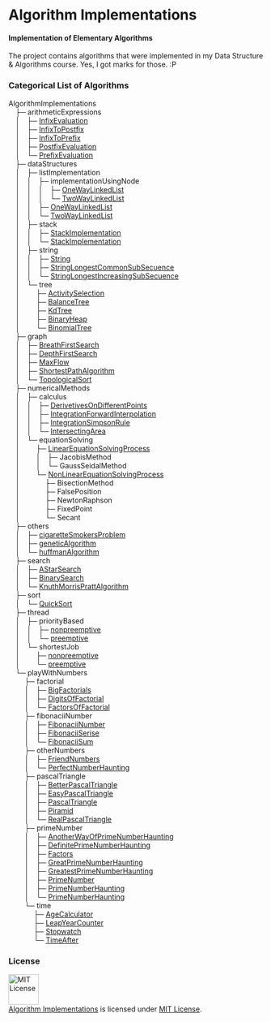 # Algorithm Implementations
#### Implementation of Elementary Algorithms

The project contains algorithms that were implemented in my Data Structure & Algorithms course. Yes, I got marks for those. :P

### Categorical List of Algorithms

AlgorithmImplementations <br/>
&emsp;├─ arithmeticExpressions <br/>
&emsp;│&emsp;├─ <a href="https://github.com/MinhasKamal/AlgorithmImplementations/tree/master/arithmeticExpressions/infixEvaluation">InfixEvaluation</a> <br/>
&emsp;│&emsp;├─ <a href="https://github.com/MinhasKamal/AlgorithmImplementations/tree/master/arithmeticExpressions/infixToPostfix">InfixToPostfix</a> <br/>
&emsp;│&emsp;├─ <a href="https://github.com/MinhasKamal/AlgorithmImplementations/tree/master/arithmeticExpressions/infixToPrefix">InfixToPrefix</a> <br/>
&emsp;│&emsp;├─ <a href="https://github.com/MinhasKamal/AlgorithmImplementations/tree/master/arithmeticExpressions/postfixEvaluation">PostfixEvaluation</a> <br/>
&emsp;│&emsp;└─ <a href="https://github.com/MinhasKamal/AlgorithmImplementations/tree/master/arithmeticExpressions/prefixEvaluation">PrefixEvaluation</a> <br/>
&emsp;├─ dataStructures <br/>
&emsp;│&emsp;├─ listImplementation <br/>
&emsp;│&emsp;│&emsp;├─ implementationUsingNode <br/>
&emsp;│&emsp;│&emsp;│&emsp;├─ <a href="https://github.com/MinhasKamal/AlgorithmImplementations/blob/master/dataStructures/listImplementation/implementationUsingNode/OneWayLinkedList.cpp">OneWayLinkedList</a> <br/>
&emsp;│&emsp;│&emsp;│&emsp;└─ <a href="https://github.com/MinhasKamal/AlgorithmImplementations/blob/master/dataStructures/listImplementation/implementationUsingNode/TwoWayLinkedList.cpp">TwoWayLinkedList</a> <br/>
&emsp;│&emsp;│&emsp;├─ <a href="https://github.com/MinhasKamal/AlgorithmImplementations/blob/master/dataStructures/listImplementation/OneWayLinkedList.cpp">OneWayLinkedList</a> <br/>
&emsp;│&emsp;│&emsp;└─ <a href="https://github.com/MinhasKamal/AlgorithmImplementations/blob/master/dataStructures/listImplementation/TwoWayLinkedList.cpp">TwoWayLinkedList</a> <br/>
&emsp;│&emsp;├─ stack <br/>
&emsp;│&emsp;│&emsp;├─ <a href="https://github.com/MinhasKamal/AlgorithmImplementations/blob/master/dataStructures/stack/StackImplementation.asm">StackImplementation</a> <br/>
&emsp;│&emsp;│&emsp;└─ <a href="https://github.com/MinhasKamal/AlgorithmImplementations/blob/master/dataStructures/stack/StackImplementation.c">StackImplementation</a> <br/>
&emsp;│&emsp;├─ string <br/>
&emsp;│&emsp;│&emsp;├─ <a href="https://github.com/MinhasKamal/AlgorithmImplementations/blob/master/dataStructures/string/String.c">String</a> <br/>
&emsp;│&emsp;│&emsp;├─ <a href="https://github.com/MinhasKamal/AlgorithmImplementations/blob/master/dataStructures/string/StringLongestCommonSubSecuence.cpp">StringLongestCommonSubSecuence</a> <br/>
&emsp;│&emsp;│&emsp;└─ <a href="https://github.com/MinhasKamal/AlgorithmImplementations/blob/master/dataStructures/string/StringLongestIncreasingSubSecuence.cpp">StringLongestIncreasingSubSecuence</a> <br/>
&emsp;│&emsp;└─ tree <br/>
&emsp;│&emsp; &emsp;├─ <a href="https://github.com/MinhasKamal/AlgorithmImplementations/tree/master/dataStructures/tree/activitySelection">ActivitySelection</a> <br/>
&emsp;│&emsp; &emsp;├─ <a href="https://github.com/MinhasKamal/AlgorithmImplementations/tree/master/dataStructures/tree/balanceTree">BalanceTree</a> <br/>
&emsp;│&emsp; &emsp;├─ <a href="https://github.com/MinhasKamal/AlgorithmImplementations/tree/master/dataStructures/tree/kdTree">KdTree</a> <br/>
&emsp;│&emsp; &emsp;├─ <a href="https://github.com/MinhasKamal/AlgorithmImplementations/blob/master/dataStructures/tree/BinaryHeap.cpp">BinaryHeap</a> <br/>
&emsp;│&emsp; &emsp;└─ <a href="https://github.com/MinhasKamal/AlgorithmImplementations/blob/master/dataStructures/tree/BinomialTree.cpp">BinomialTree</a> <br/>
&emsp;├─ graph <br/>
&emsp;│&emsp;├─ <a href="https://github.com/MinhasKamal/AlgorithmImplementations/tree/master/graph/breathFirstSearch">BreathFirstSearch</a> <br/>
&emsp;│&emsp;├─ <a href="https://github.com/MinhasKamal/AlgorithmImplementations/tree/master/graph/depthFirstSearch">DepthFirstSearch</a> <br/>
&emsp;│&emsp;├─ <a href="https://github.com/MinhasKamal/AlgorithmImplementations/tree/master/graph/maxFlow">MaxFlow</a> <br/>
&emsp;│&emsp;├─ <a href="https://github.com/MinhasKamal/AlgorithmImplementations/tree/master/graph/shortestPathAlgorithm">ShortestPathAlgorithm</a> <br/>
&emsp;│&emsp;└─ <a href="https://github.com/MinhasKamal/AlgorithmImplementations/tree/master/graph/topologicalSort">TopologicalSort</a> <br/>
&emsp;├─ numericalMethods <br/>
&emsp;│&emsp;├─ calculus <br/>
&emsp;│&emsp;│&emsp;├─ <a href="https://github.com/MinhasKamal/AlgorithmImplementations/blob/master/numericalMethods/calculus/DerivetivesOnDifferentPoints.c">DerivetivesOnDifferentPoints</a> <br/>
&emsp;│&emsp;│&emsp;├─ <a href="https://github.com/MinhasKamal/AlgorithmImplementations/blob/master/numericalMethods/calculus/IntegrationForwardInterpolation.c">IntegrationForwardInterpolation</a> <br/>
&emsp;│&emsp;│&emsp;├─ <a href="https://github.com/MinhasKamal/AlgorithmImplementations/blob/master/numericalMethods/calculus/IntegrationSimpsonRule.c">IntegrationSimpsonRule</a> <br/>
&emsp;│&emsp;│&emsp;└─ <a href="https://github.com/MinhasKamal/AlgorithmImplementations/blob/master/numericalMethods/calculus/IntersectingArea.c">IntersectingArea</a> <br/>
&emsp;│&emsp;└─ equationSolving <br/>
&emsp;│&emsp; &emsp;├─ <a href="https://github.com/MinhasKamal/AlgorithmImplementations/blob/master/numericalMethods/equationSolving/LinearEquationSolvingProcess.c">LinearEquationSolvingProcess</a> <br/>
&emsp;│&emsp; &emsp;│&emsp;├─ JacobisMethod <br/>
&emsp;│&emsp; &emsp;│&emsp;└─ GaussSeidalMethod <br/>
&emsp;│&emsp; &emsp;└─ <a href="https://github.com/MinhasKamal/AlgorithmImplementations/blob/master/numericalMethods/equationSolving/NonLinearEquationSolvingProcess.c">NonLinearEquationSolvingProcess</a> <br/>
&emsp;│&emsp; &emsp; &emsp;├─ BisectionMethod <br/>
&emsp;│&emsp; &emsp; &emsp;├─ FalsePosition <br/>
&emsp;│&emsp; &emsp; &emsp;├─ NewtonRaphson <br/>
&emsp;│&emsp; &emsp; &emsp;├─ FixedPoint <br/>
&emsp;│&emsp; &emsp; &emsp;└─ Secant <br/>
&emsp;├─ others <br/>
&emsp;│&emsp;├─ <a href="https://github.com/MinhasKamal/AlgorithmImplementations/tree/master/others/cigaretteSmokersProblem">cigaretteSmokersProblem</a> <br/>
&emsp;│&emsp;├─ <a href="https://github.com/MinhasKamal/AlgorithmImplementations/tree/master/others/geneticAlgorithm">geneticAlgorithm</a> <br/>
&emsp;│&emsp;└─ <a href="https://github.com/MinhasKamal/AlgorithmImplementations/tree/master/others/huffmanAlgorithm">huffmanAlgorithm</a> <br/>
&emsp;├─ search <br/>
&emsp;│&emsp;├─ <a href="https://github.com/MinhasKamal/AlgorithmImplementations/tree/master/search/aStarSearch">AStarSearch</a> <br/>
&emsp;│&emsp;├─ <a href="https://github.com/MinhasKamal/AlgorithmImplementations/tree/master/search/binarySearch">BinarySearch</a> <br/>
&emsp;│&emsp;└─ <a href="https://github.com/MinhasKamal/AlgorithmImplementations/tree/master/search/knuthMorrisPrattAlgorithm">KnuthMorrisPrattAlgorithm</a> <br/>
&emsp;├─ sort <br/>
&emsp;│&emsp;└─ <a href="https://github.com/MinhasKamal/AlgorithmImplementations/tree/master/sort/quickSort">QuickSort</a> <br/>
&emsp;├─ thread <br/>
&emsp;│&emsp;├─ priorityBased</a> <br/>
&emsp;│&emsp;│&emsp;├─ <a href="https://github.com/MinhasKamal/AlgorithmImplementations/tree/master/thread/priorityBased/nonpremitive">nonpreemptive</a> <br/>
&emsp;│&emsp;│&emsp;└─ <a href="https://github.com/MinhasKamal/AlgorithmImplementations/tree/master/thread/priorityBased/premitive">preemptive</a> <br/>
&emsp;│&emsp;└─ shortestJob <br/>
&emsp;│&emsp; &emsp;├─ <a href="https://github.com/MinhasKamal/AlgorithmImplementations/tree/master/thread/shortestJob/nonpremitive">nonpreemptive</a> <br/>
&emsp;│&emsp; &emsp;└─ <a href="https://github.com/MinhasKamal/AlgorithmImplementations/tree/master/thread/shortestJob/premitive">preemptive</a> <br/>
&emsp;└─ playWithNumbers <br/>
&emsp; &emsp;├─ factorial <br/>
&emsp; &emsp;│&emsp;├─ <a href="https://github.com/MinhasKamal/AlgorithmImplementations/blob/master/playWithNumbers/factorial/BigFactorials.c">BigFactorials</a> <br/>
&emsp; &emsp;│&emsp;├─ <a href="https://github.com/MinhasKamal/AlgorithmImplementations/blob/master/playWithNumbers/factorial/DigitsOfFactorial.c">DigitsOfFactorial</a> <br/>
&emsp; &emsp;│&emsp;└─ <a href="https://github.com/MinhasKamal/AlgorithmImplementations/blob/master/playWithNumbers/factorial/FactorsOfFactorial.c">FactorsOfFactorial</a> <br/>
&emsp; &emsp;├─ fibonaciiNumber <br/>
&emsp; &emsp;│&emsp;├─ <a href="https://github.com/MinhasKamal/AlgorithmImplementations/blob/master/playWithNumbers/fibonaciiNumber/FibonaciiNumber.c">FibonaciiNumber</a> <br/>
&emsp; &emsp;│&emsp;├─ <a href="https://github.com/MinhasKamal/AlgorithmImplementations/blob/master/playWithNumbers/fibonaciiNumber/FibonaciiSerise.c">FibonaciiSerise</a> <br/>
&emsp; &emsp;│&emsp;└─ <a href="https://github.com/MinhasKamal/AlgorithmImplementations/blob/master/playWithNumbers/fibonaciiNumber/FibonaciiSum.c">FibonaciiSum</a> <br/>
&emsp; &emsp;├─ otherNumbers <br/>
&emsp; &emsp;│&emsp;├─ <a href="https://github.com/MinhasKamal/AlgorithmImplementations/blob/master/playWithNumbers/otherNumbers/FriendNumbers.c">FriendNumbers</a> <br/>
&emsp; &emsp;│&emsp;└─ <a href="https://github.com/MinhasKamal/AlgorithmImplementations/blob/master/playWithNumbers/otherNumbers/PerfectNumberHaunting.c">PerfectNumberHaunting</a> <br/>
&emsp; &emsp;├─ pascalTriangle <br/>
&emsp; &emsp;│&emsp;├─ <a href="https://github.com/MinhasKamal/AlgorithmImplementations/blob/master/playWithNumbers/pascalTriangle/BetterPascalTriangle.c">BetterPascalTriangle</a> <br/>
&emsp; &emsp;│&emsp;├─ <a href="https://github.com/MinhasKamal/AlgorithmImplementations/blob/master/playWithNumbers/pascalTriangle/EasyPascalTriangle.c">EasyPascalTriangle</a> <br/>
&emsp; &emsp;│&emsp;├─ <a href="https://github.com/MinhasKamal/AlgorithmImplementations/blob/master/playWithNumbers/pascalTriangle/PascalTriangle.c">PascalTriangle</a> <br/>
&emsp; &emsp;│&emsp;├─ <a href="https://github.com/MinhasKamal/AlgorithmImplementations/blob/master/playWithNumbers/pascalTriangle/Piramid.c">Piramid</a> <br/>
&emsp; &emsp;│&emsp;└─ <a href="https://github.com/MinhasKamal/AlgorithmImplementations/blob/master/playWithNumbers/pascalTriangle/RealPascalTriangle.c">RealPascalTriangle</a> <br/>
&emsp; &emsp;├─ primeNumber <br/>
&emsp; &emsp;│&emsp;├─ <a href="https://github.com/MinhasKamal/AlgorithmImplementations/blob/master/playWithNumbers/primeNumber/AnotherWayOfPrimeNumberHaunting.c">AnotherWayOfPrimeNumberHaunting</a> <br/>
&emsp; &emsp;│&emsp;├─ <a href="https://github.com/MinhasKamal/AlgorithmImplementations/blob/master/playWithNumbers/primeNumber/DefinitePrimeNumberHaunting.c">DefinitePrimeNumberHaunting</a> <br/>
&emsp; &emsp;│&emsp;├─ <a href="https://github.com/MinhasKamal/AlgorithmImplementations/blob/master/playWithNumbers/primeNumber/Factors.c">Factors</a> <br/>
&emsp; &emsp;│&emsp;├─ <a href="https://github.com/MinhasKamal/AlgorithmImplementations/blob/master/playWithNumbers/primeNumber/GreatPrimeNumberHaunting.c">GreatPrimeNumberHaunting</a> <br/>
&emsp; &emsp;│&emsp;├─ <a href="https://github.com/MinhasKamal/AlgorithmImplementations/blob/master/playWithNumbers/primeNumber/GreatestPrimeNumberHaunting.c">GreatestPrimeNumberHaunting</a> <br/>
&emsp; &emsp;│&emsp;├─ <a href="https://github.com/MinhasKamal/AlgorithmImplementations/blob/master/playWithNumbers/primeNumber/PrimeNumber.c">PrimeNumber</a> <br/>
&emsp; &emsp;│&emsp;├─ <a href="https://github.com/MinhasKamal/AlgorithmImplementations/blob/master/playWithNumbers/primeNumber/PrimeNumberHaunting.asm">PrimeNumberHaunting</a> <br/>
&emsp; &emsp;│&emsp;└─ <a href="https://github.com/MinhasKamal/AlgorithmImplementations/blob/master/playWithNumbers/primeNumber/PrimeNumberHaunting.c">PrimeNumberHaunting</a> <br/>
&emsp; &emsp;└─ time <br/>
&emsp; &emsp; &emsp;├─ <a href="https://github.com/MinhasKamal/AlgorithmImplementations/blob/master/playWithNumbers/time/AgeCalculator.c">AgeCalculator</a> <br/>
&emsp; &emsp; &emsp;├─ <a href="https://github.com/MinhasKamal/AlgorithmImplementations/blob/master/playWithNumbers/time/LeapYearCounter.c">LeapYearCounter</a> <br/>
&emsp; &emsp; &emsp;├─ <a href="https://github.com/MinhasKamal/AlgorithmImplementations/blob/master/playWithNumbers/time/Stopwatch.c">Stopwatch</a> <br/>
&emsp; &emsp; &emsp;└─ <a href="https://github.com/MinhasKamal/AlgorithmImplementations/blob/master/playWithNumbers/time/TimeAfter.c">TimeAfter</a> <br/>


### License
<a rel="license" href="https://opensource.org/licenses/MIT"><img alt="MIT License" src="https://cloud.githubusercontent.com/assets/5456665/18950087/fbe0681a-865f-11e6-9552-e59d038d5913.png" width="60em" height=auto/></a><br/><a href="https://github.com/MinhasKamal/AlgorithmImplementations">Algorithm Implementations</a> is licensed under <a rel="license" href="https://opensource.org/licenses/MIT">MIT License</a>.

